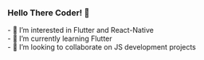 <h3>
  Hello There Coder! 
  🖖
</h3>
- 👀 I’m interested in Flutter and React-Native </br>
- 🌱 I’m currently learning Flutter </br>
- 💞️ I’m looking to collaborate on JS development projects </br>
<!-- - 📫 How to reach me ... -->

<!---
eamnicoletti/eamnicoletti is a ✨ special ✨ repository because its `README.md` (this file) appears on your GitHub profile.
You can click the Preview link to take a look at your changes.
--->
